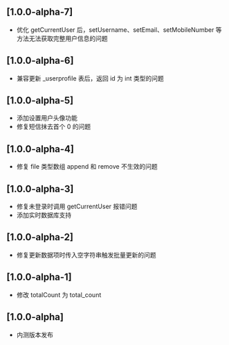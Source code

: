 ## [1.0.0-alpha-7]

* 优化 getCurrentUser 后，setUsername、setEmail、setMobileNumber 等方法无法获取完整用户信息的问题

## [1.0.0-alpha-6]

* 兼容更新 _userprofile 表后，返回 id 为 int 类型的问题

## [1.0.0-alpha-5]

* 添加设置用户头像功能
* 修复短信抹去首个 0 的问题

## [1.0.0-alpha-4]

* 修复 file 类型数组 append 和 remove 不生效的问题

## [1.0.0-alpha-3]

* 修复未登录时调用 getCurrentUser 报错问题
* 添加实时数据库支持

## [1.0.0-alpha-2]

* 修复更新数据项时传入空字符串触发批量更新的问题

## [1.0.0-alpha-1]

* 修改 totalCount 为 total_count

## [1.0.0-alpha]

* 内测版本发布
